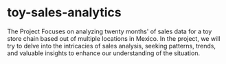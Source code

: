 # toy-sales-analytics
The Project Focuses on analyzing twenty months' of sales data for a toy store chain based out of multiple locations in Mexico. In the project, we will try to delve into the intricacies of sales analysis, seeking patterns, trends, and valuable insights to enhance our understanding of the situation.
